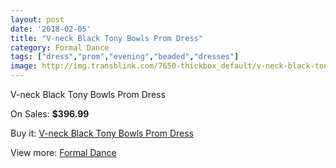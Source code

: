```yaml
---
layout: post
date: '2018-02-05'
title: "V-neck Black Tony Bowls Prom Dress"
category: Formal Dance
tags: ["dress","prom","evening","beaded","dresses"]
image: http://img.transblink.com/7650-thickbox_default/v-neck-black-tony-bowls-prom-dress.jpg
---
```

V-neck Black Tony Bowls Prom Dress

On Sales: **$396.99**
<a href="https://www.transblink.com/en/formal-dance/2475-v-neck-black-tony-bowls-prom-dress.html"><amp-img layout="responsive" width="600" height="600" src="//img.transblink.com/7650-thickbox_default/v-neck-black-tony-bowls-prom-dress.jpg" alt="V-neck Black Tony Bowls Prom Dress 0" /></a>
<a href="https://www.transblink.com/en/formal-dance/2475-v-neck-black-tony-bowls-prom-dress.html"><amp-img layout="responsive" width="600" height="600" src="//img.transblink.com/7653-thickbox_default/v-neck-black-tony-bowls-prom-dress.jpg" alt="V-neck Black Tony Bowls Prom Dress 1" /></a>
<a href="https://www.transblink.com/en/formal-dance/2475-v-neck-black-tony-bowls-prom-dress.html"><amp-img layout="responsive" width="600" height="600" src="//img.transblink.com/7652-thickbox_default/v-neck-black-tony-bowls-prom-dress.jpg" alt="V-neck Black Tony Bowls Prom Dress 2" /></a>
<a href="https://www.transblink.com/en/formal-dance/2475-v-neck-black-tony-bowls-prom-dress.html"><amp-img layout="responsive" width="600" height="600" src="//img.transblink.com/7651-thickbox_default/v-neck-black-tony-bowls-prom-dress.jpg" alt="V-neck Black Tony Bowls Prom Dress 3" /></a>

Buy it: [V-neck Black Tony Bowls Prom Dress](https://www.transblink.com/en/formal-dance/2475-v-neck-black-tony-bowls-prom-dress.html "V-neck Black Tony Bowls Prom Dress")

View more: [Formal Dance](https://www.transblink.com/en/6-formal-dance "Formal Dance")